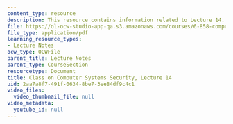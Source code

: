 ```yaml
---
content_type: resource
description: This resource contains information related to Lecture 14.
file: https://ol-ocw-studio-app-qa.s3.amazonaws.com/courses/6-858-computer-systems-security-fall-2014/2aa7a8f7491f06348be73ee84df9c4c1_MIT6_858F14_lec14.pdf
file_type: application/pdf
learning_resource_types:
- Lecture Notes
ocw_type: OCWFile
parent_title: Lecture Notes
parent_type: CourseSection
resourcetype: Document
title: Class on Computer Systems Security, Lecture 14
uid: 2aa7a8f7-491f-0634-8be7-3ee84df9c4c1
video_files:
  video_thumbnail_file: null
video_metadata:
  youtube_id: null
---
```

